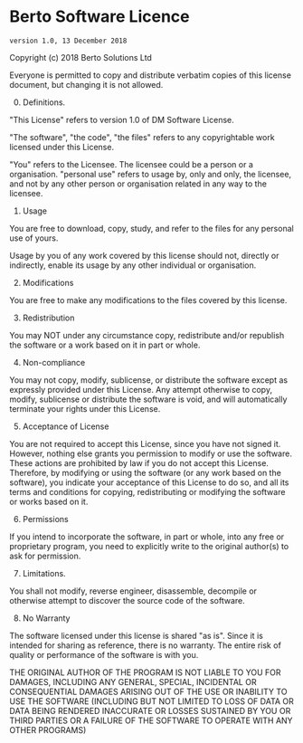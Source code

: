 # Berto Software Licence
	version 1.0, 13 December 2018
    
Copyright (c) 2018 Berto Solutions Ltd

Everyone is permitted to copy and distribute verbatim copies of this license document, but changing it is not allowed.

0. Definitions.
  
"This License" refers to version 1.0 of DM Software License.

"The software", "the code", "the files" refers to any copyrightable work licensed under this License.

"You" refers to the Licensee. The licensee could be a person or a organisation. "personal use" refers to usage by, only and only, the licensee, and not by any other person or organisation related in any way to the licensee.
 
1. Usage
 
You are free to download, copy, study, and refer to the files for any personal use of yours.

Usage by you of any work covered by this license should not, directly or indirectly, enable its usage by any other individual or organisation.

2. Modifications

You are free to make any modifications to the files covered by this license.

3. Redistribution

You may NOT under any circumstance copy, redistribute and/or republish the software or a work based on it in part or whole.

4. Non-compliance
 
You may not copy, modify, sublicense, or distribute the software except as expressly provided under this License. Any attempt otherwise to copy, modify, sublicense or distribute the software is void, and will automatically terminate your rights under this License.

5. Acceptance of License

You are not required to accept this License, since you have not signed it. However, nothing else grants you permission to modify or use the software. These actions are prohibited by law if you do not accept this License. Therefore, by modifying or using the software (or any work based on the software), you indicate your acceptance of this License to do so, and all its terms and conditions for copying, redistributing or modifying the software or works based on it.

6. Permissions
  
If you intend to incorporate the software, in part or whole, into any free or proprietary program, you need to explicitly write to the original author(s) to ask for permission.

7. Limitations.

You shall not modify, reverse engineer, disassemble, decompile or otherwise attempt to discover the source code of the software.

8. No Warranty

The software licensed under this license is shared "as is". Since it is intended for sharing as reference, there is no warranty. The entire risk of quality or performance of the software is with you.

THE ORIGINAL AUTHOR OF THE PROGRAM IS NOT LIABLE TO YOU FOR DAMAGES, INCLUDING ANY GENERAL, SPECIAL, INCIDENTAL OR CONSEQUENTIAL DAMAGES ARISING OUT OF THE USE OR INABILITY TO USE THE SOFTWARE (INCLUDING BUT NOT LIMITED TO LOSS OF DATA OR DATA BEING RENDERED INACCURATE OR LOSSES SUSTAINED BY YOU OR THIRD PARTIES OR A FAILURE OF THE SOFTWARE TO OPERATE WITH ANY OTHER PROGRAMS)